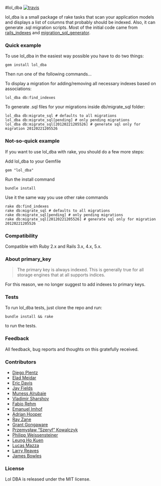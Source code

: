 #lol_dba [![travis](https://api.travis-ci.org/plentz/lol_dba.png?branch=master)](https://travis-ci.org/plentz/lol_dba)

lol_dba is a small package of rake tasks that scan your application models and displays a list of columns that probably should be indexed. Also, it can generate .sql migration scripts. Most of the initial code came from [rails_indexes](https://github.com/warpc/rails_indexes) and [migration_sql_generator](https://github.com/muness/migration_sql_generator).

### Quick example

To use lol_dba in the easiest way possible you have to do two things:

	gem install lol_dba

Then run one of the following commands...

To display a migration for adding/removing all necessary indexes based on associations:

	lol_dba db:find_indexes

To generate .sql files for your migrations inside db/migrate_sql folder:

	lol_dba db:migrate_sql # defaults to all migrations
	lol_dba db:migrate_sql[pending] # only pending migrations
	lol_dba db:migrate_sql[20120221205526] # generate sql only for migration 20120221205526

### Not-so-quick example

If you want to use lol_dba with rake, you should do a few more steps:

Add lol_dba to your Gemfile

    gem "lol_dba"

Run the install command

    bundle install

Use it the same way you use other rake commands

	rake db:find_indexes
	rake db:migrate_sql # defaults to all migrations
	rake db:migrate_sql[pending] # only pending migrations
	rake db:migrate_sql[20120221205526] # generate sql only for migration 20120221205526

### Compatibility

Compatible with Ruby 2.x and Rails 3.x, 4.x, 5.x.

### About primary_key

>The primary key is always indexed. This is generally true for all storage engines that at all supports indices.

For this reason, we no longer suggest to add indexes to primary keys.

### Tests

To run lol_dba tests, just clone the repo and run:

    bundle install && rake

to run the tests.

### Feedback

All feedback, bug reports and thoughts on this gratefully received.

### Contributors

* [Diego Plentz](http://plentz.org)
* [Elad Meidar](http://blog.eizesus.com)
* [Eric Davis](http://littlestreamsoftware.com)
* [Jay Fields](http://jayfields.com/)
* [Muness Alrubaie](http://muness.blogspot.com/)
* [Vladimir Sharshov](https://github.com/warpc)
* [Fabio Rehm](http://fabiorehm.com/)
* [Emanuel Imhof](http://m43nu.ch)
* [Adrian Hooper](https://twitter.com/PaReeOhNos)
* [Ray Zane](https://github.com/rzane)
* [Grant Gongaware](https://github.com/ggongaware)
* [Przemysław “Szeryf” Kowalczyk](https://szeryf.wordpress.com)
* [Philipp Weissensteiner](http://philippweissensteiner.com)
* [Leung Ho Kuen](https://twitter.com/PikachuEXE)
* [Lucas Mazza](https://twitter.com/lucasmazza)
* [Larry Reaves](https://github.com/yrral86)
* [James Bowles](https://github.com/jamesbowles)

### License

Lol DBA is released under the MIT license.
